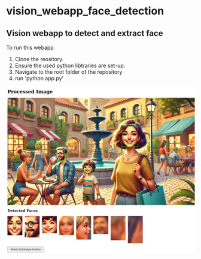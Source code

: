 # vision_webapp_face_detection
## Vision webapp to detect and extract face
To run this webapp
1. Clone the reository.
2. Ensure the used python libtraries are set-up.
3. Navigate to the root folder of the repository
4. run 'python app.py'

![image info](./vision_webapp_result.png)
